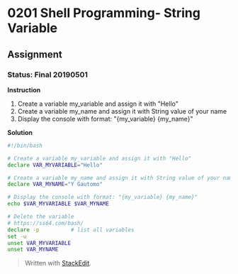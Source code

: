 # 0201 Shell Programming- String Variable
## Assignment
### Status: Final 20190501

**Instruction**

 1. Create a variable my_variable and assign it with "Hello"
 2. Create a variable my_name and assign it with String value of your name
 3. Display the console with format: "{my_variable} {my_name}"

**Solution**

```bash
#!/bin/bash

# Create a variable my_variable and assign it with "Hello"
declare VAR_MYVARIABLE="Hello"

# Create a variable my_name and assign it with String value of your name
declare VAR_MYNAME="Y Gautomo"

# Display the console with format: "{my_variable} {my_name}"
echo $VAR_MYVARIABLE $VAR_MYNAME

# Delete the variable
# https://ss64.com/bash/
declare -p          # list all variables
set -u
unset VAR_MYVARIABLE
unset VAR_MYNAME
```

> Written with [StackEdit](https://stackedit.io/).